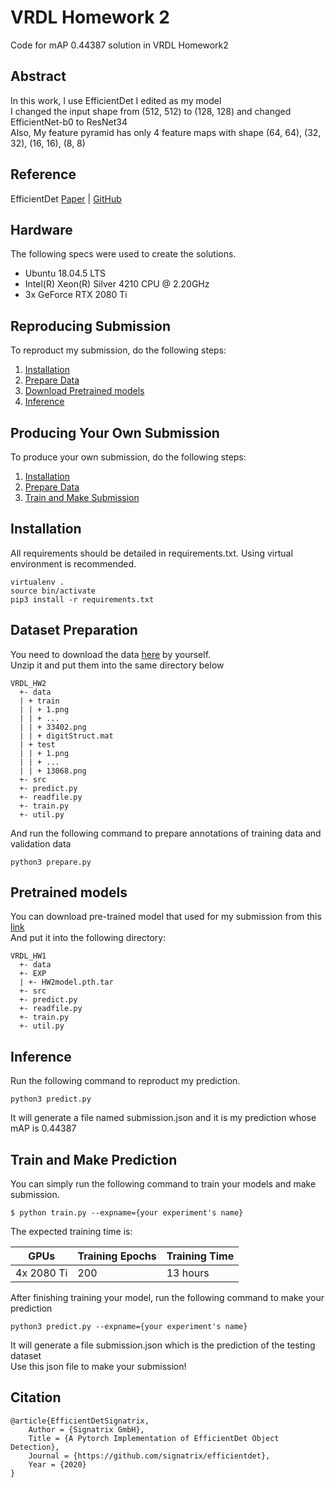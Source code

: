 # VRDL Homework 2
Code for mAP 0.44387 solution in VRDL Homework2

## Abstract
In this work, I use EfficientDet I edited as my model<br>
I changed the input shape from (512, 512) to (128, 128) and changed EfficientNet-b0 to ResNet34<br>
Also, My feature pyramid has only 4 feature maps with shape (64, 64), (32, 32), (16, 16), (8, 8) 

## Reference
EfficientDet [Paper](https://arxiv.org/pdf/1911.09070.pdf ) | [GitHub](https://github.com/signatrix/efficientdet)

## Hardware
The following specs were used to create the solutions.
- Ubuntu 18.04.5 LTS
- Intel(R) Xeon(R) Silver 4210 CPU @ 2.20GHz
- 3x GeForce RTX 2080 Ti

## Reproducing Submission
To reproduct my submission, do the following steps:
1. [Installation](#installation)
2. [Prepare Data](#dataset-preparation)
3. [Download Pretrained models](#pretrained-models)
4. [Inference](#inference)

## Producing Your Own Submission
To produce your own submission, do the following steps:
1. [Installation](#installation)
2. [Prepare Data](#dataset-preparation)
3. [Train and Make Submission](#train-and-make-prediction)

## Installation
All requirements should be detailed in requirements.txt. Using virtual environment is recommended.
```
virtualenv .
source bin/activate
pip3 install -r requirements.txt
```

## Dataset Preparation
You need to download the data [here](https://drive.google.com/drive/u/1/folders/1Ob5oT9Lcmz7g5mVOcYH3QugA7tV3WsSl) by yourself.<br>
Unzip it and put them into the same directory below
```
VRDL_HW2
  +- data
  | + train
  | | + 1.png
  | | + ...
  | | + 33402.png
  | | + digitStruct.mat
  | + test
  | | + 1.png
  | | + ...
  | | + 13068.png
  +- src
  +- predict.py
  +- readfile.py
  +- train.py
  +- util.py
```
And run the following command to prepare annotations of training data and validation data
```
python3 prepare.py
```
## Pretrained models
You can download pre-trained model that used for my submission from this [link](https://drive.google.com/file/d/128f_l55fRxIXO-HkBsqUppC_a-ONF5Lg/view?usp=sharing)<br>
And put it into the following directory:
```
VRDL_HW1
  +- data
  +- EXP
  | +- HW2model.pth.tar
  +- src
  +- predict.py
  +- readfile.py
  +- train.py
  +- util.py
```

## Inference
Run the following command to reproduct my prediction.
```
python3 predict.py
```
It will generate a file named submission.json and it is my prediction whose mAP is 0.44387


## Train and Make Prediction
You can simply run the following command to train your models and make submission.
```
$ python train.py --expname={your experiment's name}
```

The expected training time is:

GPUs | Training Epochs | Training Time
------------- | ------------- | ------------- 
4x 2080 Ti | 200 | 13 hours

After finishing training your model, run the following command to make your prediction
```
python3 predict.py --expname={your experiment's name}
```
It will generate a file submission.json which is the prediction of the testing dataset<br>
Use this json file to make your submission!

## Citation
```
@article{EfficientDetSignatrix,
    Author = {Signatrix GmbH},
    Title = {A Pytorch Implementation of EfficientDet Object Detection},
    Journal = {https://github.com/signatrix/efficientdet},
    Year = {2020}
}
```
